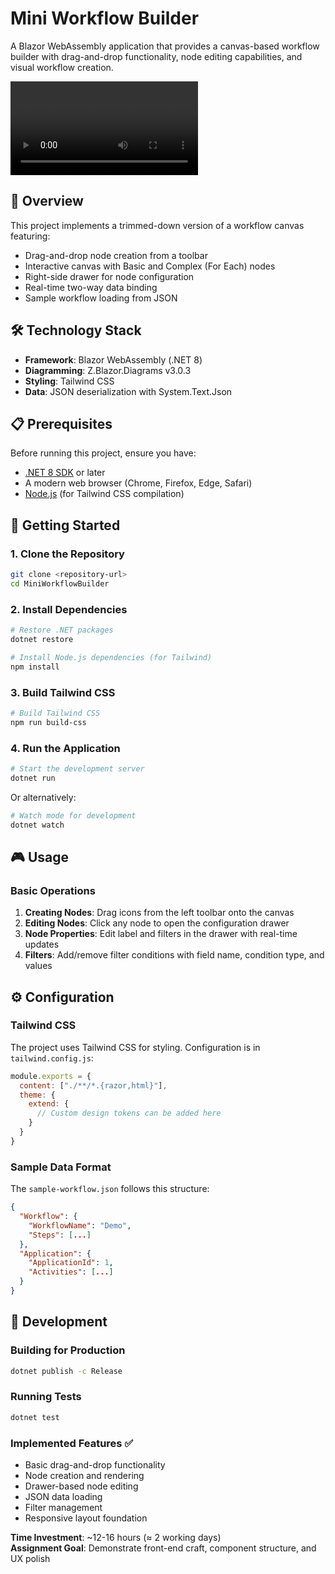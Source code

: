 ﻿# Mini Workflow Builder

A Blazor WebAssembly application that provides a canvas-based workflow builder with drag-and-drop functionality, node editing capabilities, and visual workflow creation.


![](https://github.com/gogodze/mini-workflow-builder/blob/master/Desktop%202025.07.09%20-%2015.24.47.05.mp4)


## 🎯 Overview

This project implements a trimmed-down version of a workflow canvas featuring:
- Drag-and-drop node creation from a toolbar
- Interactive canvas with Basic and Complex (For Each) nodes
- Right-side drawer for node configuration
- Real-time two-way data binding
- Sample workflow loading from JSON

## 🛠 Technology Stack

- **Framework**: Blazor WebAssembly (.NET 8)
- **Diagramming**: Z.Blazor.Diagrams v3.0.3
- **Styling**: Tailwind CSS
- **Data**: JSON deserialization with System.Text.Json

## 📋 Prerequisites

Before running this project, ensure you have:

- [.NET 8 SDK](https://dotnet.microsoft.com/download/dotnet/8.0) or later
- A modern web browser (Chrome, Firefox, Edge, Safari)
- [Node.js](https://nodejs.org/) (for Tailwind CSS compilation)

## 🚀 Getting Started

### 1. Clone the Repository

```bash
git clone <repository-url>
cd MiniWorkflowBuilder
```

### 2. Install Dependencies

```bash
# Restore .NET packages
dotnet restore

# Install Node.js dependencies (for Tailwind)
npm install
```

### 3. Build Tailwind CSS

```bash
# Build Tailwind CSS
npm run build-css
```

### 4. Run the Application

```bash
# Start the development server
dotnet run
```

Or alternatively:

```bash
# Watch mode for development
dotnet watch
```

## 🎮 Usage

### Basic Operations

1. **Creating Nodes**: Drag icons from the left toolbar onto the canvas
2. **Editing Nodes**: Click any node to open the configuration drawer
3. **Node Properties**: Edit label and filters in the drawer with real-time updates
4. **Filters**: Add/remove filter conditions with field name, condition type, and values

## ⚙️ Configuration

### Tailwind CSS

The project uses Tailwind CSS for styling. Configuration is in `tailwind.config.js`:

```javascript
module.exports = {
  content: ["./**/*.{razor,html}"],
  theme: {
    extend: {
      // Custom design tokens can be added here
    }
  }
}
```

### Sample Data Format

The `sample-workflow.json` follows this structure:

```json
{
  "Workflow": {
    "WorkflowName": "Demo",
    "Steps": [...]
  },
  "Application": {
    "ApplicationId": 1,
    "Activities": [...]
  }
}
```

## 🔧 Development

### Building for Production

```bash
dotnet publish -c Release
```

### Running Tests

```bash
dotnet test
```

### Implemented Features ✅
- Basic drag-and-drop functionality
- Node creation and rendering
- Drawer-based node editing
- JSON data loading
- Filter management
- Responsive layout foundation


**Time Investment**: ~12-16 hours (≈ 2 working days)  
**Assignment Goal**: Demonstrate front-end craft, component structure, and UX polish
